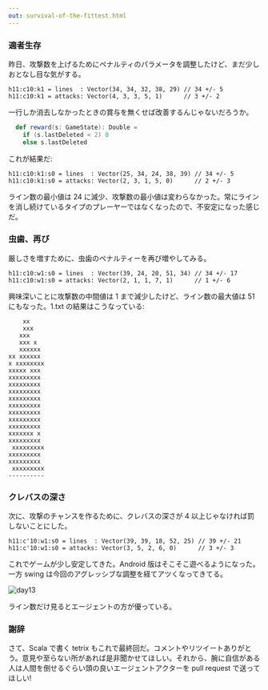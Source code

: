 ```yaml
---
out: survival-of-the-fittest.html
---
```


### 適者生存

昨日、攻撃数を上げるためにペナルティのパラメータを調整したけど、まだ少しおとなし目な気がする。


```
h11:c10:k1 = lines  : Vector(34, 34, 32, 38, 29) // 34 +/- 5
h11:c10:k1 = attacks: Vector(4, 3, 3, 5, 1)      // 3 +/- 2
```

一行しか消去しなかったときの賞与を無くせば改善するんじゃないだろうか。

```scala
  def reward(s: GameState): Double =
    if (s.lastDeleted < 2) 0
    else s.lastDeleted
```

これが結果だ:

```
h11:c10:k1:s0 = lines  : Vector(25, 34, 24, 38, 39) // 34 +/- 5
h11:c10:k1:s0 = attacks: Vector(2, 3, 1, 5, 0)      // 2 +/- 3
```

ライン数の最小値は 24 に減少、攻撃数の最小値は変わらなかった。常にラインを消し続けているタイプのプレーヤーではなくなったので、不安定になった感じだ。

### 虫歯、再び

厳しさを増すために、虫歯のペナルティーを再び増やしてみる。

```
h11:c10:w1:s0 = lines  : Vector(39, 24, 20, 51, 34) // 34 +/- 17
h11:c10:w1:s0 = attacks: Vector(2, 1, 1, 7, 1)      // 1 +/- 6
```

興味深いことに攻撃数の中間値は 1 まで減少したけど、ライン数の最大値は 51 にもなった。1.txt の結果はこうなっている:

```
    xx    
    xxx   
   xxx    
   xxx x  
   xxxxxx 
xx xxxxxx 
x xxxxxxxx
xxxxx xxx 
xxxxxxxxx 
xxxxxxxxx 
xxxxxxxxx 
xxxxxxxxx 
xxxxxxxxx 
xxxxxxxxx 
xxxxxxxxx 
xxxxxxxxx 
xxxxxxx x 
xxxxxxxxx 
 xxxxxxxxx
xxxxxxxxx 
xxxxxxxxx 
 xxxxxxxxx
----------
```

### クレバスの深さ

次に、攻撃のチャンスを作るために、クレバスの深さが 4 以上じゃなければ罰しないことにした。

```
h11:c'10:w1:s0 = lines  : Vector(39, 39, 18, 52, 25) // 39 +/- 21
h11:c'10:w1:s0 = attacks: Vector(3, 5, 2, 6, 0)      // 3 +/- 3
```

これでゲームが少し安定してきた。Android 版はそこそこ遊べるようになった。一方 swing は今回のアグレッシブな調整を経てアツくなってきてる。

![day13](http://eed3si9n.com/images/tetrix-in-scala-day13.png)

ライン数だけ見るとエージェントの方が優っている。

### 謝辞

さて、Scala で書く tetrix もこれで最終回だ。コメントやリツイートありがとう。意見や至らない所があれば是非聞かせてほしい。それから、腕に自信がある人は人間を倒せるぐらい頭の良いエージェントアクターを pull request で送ってほしい!
